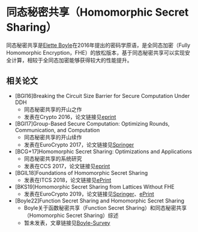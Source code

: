 # 同态秘密共享（Homomorphic Secret Sharing）

同态秘密共享是[Elette Boyle](https://cs.idc.ac.il/~elette/)在2016年提出的密码学原语，是全同态加密（Fully Homomorphic Encryption，FHE）的放松版本，基于同态秘密共享可以实现安全计算，相较于全同态加密能够获得较大的性能提升。

## 相关论文
+ [BGI16]Breaking the Circuit Size Barrier for Secure Computation Under DDH
  + 同态秘密共享的开山之作
  + 发表在Crypto 2016，论文链接见[eprint](https://eprint.iacr.org/2016/585)
+ [BGI17]Group-Based Secure Computation: Optimizing Rounds, Communication, and Computation
  + 同态秘密共享的开山续作
  + 发表在EuroCrypto 2017，论文链接见[Springer](https://link.springer.com/chapter/10.1007/978-3-319-56614-6_6) 
+ [BCG+17]Homomorphic Secret Sharing: Optimizations and Applications
  + 同态秘密共享的系统研究
  + 发表在CCS 2017，论文链接见[eprint](https://eprint.iacr.org/2018/419)
+ [BGIL18]Foundations of Homomorphic Secret Sharing
  + 发表在ITCS 2018，论文链接见[ePrint](https://eprint.iacr.org/2017/1248)
+ [BKS19]Homomorphic Secret Sharing from Lattices Without FHE
  + 发表在EuroCrypto 2019，论文链接见[Springer](https://link.springer.com/chapter/10.1007/978-3-030-17656-3_1)、[ePrint](https://eprint.iacr.org/2019/129)
+ [Boyle22]Function Secret Sharing and Homomorphic Secret Sharing
  + Boyle关于函数秘密共享（Function Secret Sharing）和同态秘密共享（Homomorphic Secret Sharing）综述
  + 暂未发表，文章链接见[Boyle-Survey](https://cs.idc.ac.il/~elette/HSS_FSS-Survey.pdf)
